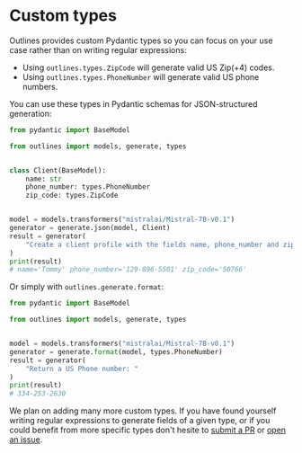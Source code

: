 # Custom types

Outlines provides custom Pydantic types so you can focus on your use case rather than on writing regular expressions:

- Using `outlines.types.ZipCode` will generate valid US Zip(+4) codes.
- Using `outlines.types.PhoneNumber` will generate valid US phone numbers.

You can use these types in Pydantic schemas for JSON-structured generation:

```python
from pydantic import BaseModel

from outlines import models, generate, types


class Client(BaseModel):
    name: str
    phone_number: types.PhoneNumber
    zip_code: types.ZipCode


model = models.transformers("mistralai/Mistral-7B-v0.1")
generator = generate.json(model, Client)
result = generator(
    "Create a client profile with the fields name, phone_number and zip_code"
)
print(result)
# name='Tommy' phone_number='129-896-5501' zip_code='50766'
```

Or simply with `outlines.generate.format`:

```python
from pydantic import BaseModel

from outlines import models, generate, types


model = models.transformers("mistralai/Mistral-7B-v0.1")
generator = generate.format(model, types.PhoneNumber)
result = generator(
    "Return a US Phone number: "
)
print(result)
# 334-253-2630
```


We plan on adding many more custom types. If you have found yourself writing regular expressions to generate fields of a given type, or if you could benefit from more specific types don't hesite to [submit a PR](https://github.com/outlines-dev/outlines/pulls) or [open an issue](https://github.com/outlines-dev/outlines/issues/new/choose).
